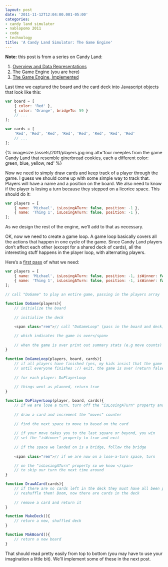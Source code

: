 ```yaml
---
layout: post
date: '2011-11-12T12:04:00.001-05:00'
categories:
- candy land simulator
- nablopomo 2011
- code
- technology
title: 'A Candy Land Simulator: The Game Engine'
---
```


**Note:** this post is from a series on Candy Land:

1. [Overview and Data Representations](candy-land-simulator-overview-and-data)
2. The Game Engine (you are here)
3. [The Game Engine, Implemented](note-this-post-is-from-series-on-candy)

Last time we captured the board and the card deck into Javascript objects that look like this:  

```js
var board = [
    { color: 'Red' },
    { color: 'Orange', bridgeTo: 59 }
    // ...
];

var cards = [
    'Red', 'Red', 'Red', 'Red', 'Red', 'Red', 'Red', 'Red'
    // ...
];
```
 
{% imagesize /assets/2011/players.jpg:img alt='four meeples from the game Candy Land that resemble ginerbread cookies, each a different color: green, blue, yellow, red' %}

Now we need to simply draw cards and keep track of a player through the game. I guess we should come up with some simple way to track that. Players will have a name and a position on the board. We also need to know if the player is losing a turn because they stepped on a licorice space. This should do it:

```js
var players = [
    { name: 'Michael', isLosingATurn: false, position: -1 },
    { name: 'Thing 1', isLosingATurn: false, position: -1 },
];
```
 
As we design the rest of the engine, we’ll add to that as necessary.

OK, now we need to create a game loop. A game loop basically covers all the actions that happen in one cycle of the game. Since Candy Land players don’t affect each other (except for a shared deck of cards), all the interesting stuff happens in the player loop, with alternating players.

Here’s a [first pass](http://jsfiddle.net/mharen/crgAX/6/) of what we need:

```js
var players = [
    { name: 'Michael', isLosingATurn: false, position: -1, isWinner: false, moves: 0 },
    { name: 'Thing 1', isLosingATurn: false, position: -1, isWinner: false, moves: 0 }
];

// call "DoGame" to play an entire game, passing in the players array
          
function DoGame(players){
    // initialize the board
          
    // initialize the deck

    <span class="rem">// call "DoGameLoop" (pass in the board and deck) until it returns false, 

    // which indicates the game is over</span>
    
    // when the game is over print out summary stats (e.g move counts) and exit
}
          
function DoGameLoop(players, board, cards){
    // if all players have finished (yes, my kids insist that the game continues
    // until everyone finishes :/) exit, the game is over (return false)
    
    // for each player: DoPlayerLoop
    
    // things went as planned, return true
}

function DoPlayerLoop(player, board, cards){
    // if we are lose a turn, turn off the "isLosingATurn" property and we're done (exit now)
    
    // draw a card and increment the "moves" counter
    
    // find the next space to move to based on the card
    
    // if your move takes you to the last square or beyond, you win 
    // set the "isWinner" property to true and exit
    
    // if the space we landed on is a bridge, follow the bridge
    
    <span class="rem">// if we are now on a lose-a-turn space, turn 

    // on the "isLosingATurn" property so we know </span>
    // to skip our turn the next time around
}

function DrawACard(cards){
    // if there are no cards left in the deck they must have all been played so
    // reshuffle them! Boom, now there are cards in the deck
    
    // remove a card and return it
}

function MakeDeck(){
    // return a new, shuffled deck   
}

function MakBoard(){
    // return a new board
}
```
 
That should read pretty easily from top to bottom (you may have to use your imagination a little bit). We’ll implement some of these in the next post.